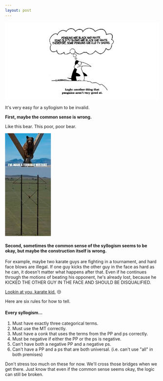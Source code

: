 ```yaml
---
layout: post
---
```

![penguinlogic](/assets/img/PenguinLogic.jpg)


It's very easy for a syllogism to be invalid.

**First, maybe the common sense is wrong.**

Like this bear. This poor, poor bear.

![terriblemistakebear](assets/img/terriblemistakebear.jpg)

#### Second, sometimes the common sense of the syllogism seems to be okay, but **maybe the construction itself is wrong.**

For example, maybe two karate guys are fighting in a tournament, and hard face blows are illegal. If one guy kicks the other guy in the face as hard as he can, it doesn't matter what happens after that. Even if he continues through the motions of beating his opponent, he's already lost, because he KICKED THE OTHER GUY IN THE FACE AND SHOULD BE DISQUALIFIED.

[Lookin at you, karate kid.](https://www.overthinkingit.com/2008/12/08/disqualify-daniel-larusso/) 😒

Here are six rules for how to tell.

#### **Every syllogism...**
>
1. Must have exactly three categorical terms.
2. Must use the MT correctly.
3. Must have a conk that uses the terms from the PP and ps correctly.
4. Must be negative if either the PP or the ps is negative.
5. Can't have both a negative PP and a negative ps.
6. Can't have a PP and a ps that are both universal. (i.e. can't use "all" in both premises)

Don't stress too much on these for now. We'll cross those bridges when we get there. Just know that even if the common sense seems okay, the logic can still be broken.
